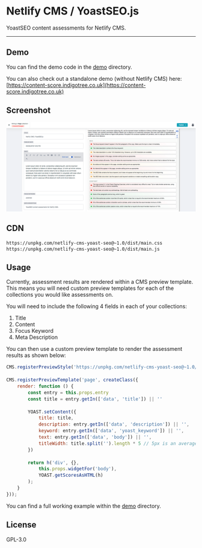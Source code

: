 # Netlify CMS / YoastSEO.js

YoastSEO content assessments for Netlify CMS.

* * *

## Demo

You can find the demo code in the [demo](/demo) directory.

You can also check out a standalone demo (without Netlify CMS) here: [https://content-score.indigotree.co.uk](https://content-score.indigotree.co.uk)

## Screenshot

![screenshot showing yoast seo assessments in netlify cms](netlify-cms-yoast-seo-screenshot.png)

## CDN

```
https://unpkg.com/netlify-cms-yoast-seo@~1.0/dist/main.css
https://unpkg.com/netlify-cms-yoast-seo@~1.0/dist/main.js
```

## Usage

Currently, assessment results are rendered within a CMS preview template. This means you will need custom preview templates for each of the collections you would like assessments on.

You will need to include the following 4 fields in each of your collections:

1. Title
2. Content
3. Focus Keyword
4. Meta Description

You can then use a custom preview template to render the assessment results as shown below:

```js
CMS.registerPreviewStyle('https://unpkg.com/netlify-cms-yoast-seo@~1.0/dist/main.css');

CMS.registerPreviewTemplate('page', createClass({
    render: function () {
        const entry = this.props.entry
        const title = entry.getIn(['data', 'title']) || ''

        YOAST.setContent({
            title: title,
            description: entry.getIn(['data', 'description']) || '',
            keyword: entry.getIn(['data', 'yoast_keyword']) || '',
            text: entry.getIn(['data', 'body']) || '',
            titleWidth: title.split('').length * 5 // 5px is an average width of each character ;)
        })

        return h('div', {},
            this.props.widgetFor('body'),
            YOAST.getScoresAsHTML(h)
        );
    }
}));
```

You can find a full working example within the [demo](/demo) directory.

## License

GPL-3.0

